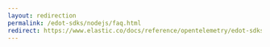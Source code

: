 ```yaml
---
layout: redirection
permalink: /edot-sdks/nodejs/faq.html
redirect: https://www.elastic.co/docs/reference/opentelemetry/edot-sdks/nodejs/index.html
---
```

